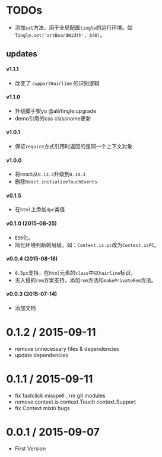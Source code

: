 # TODOs

* 添加`set`方法，用于全局配置`tingle`的运行环境。如`Tingle.set('artBoardWidth', 640)`。

## updates

#### v1.1.1

* 改变了 `supportHairline` 的识别逻辑

#### v1.1.0

* 升级脚手架yo @ali/tingle:upgrade
* demo引用的css classname更新

#### v1.0.1

* 保证`require`方式引用时返回的是同一个上下文对象

#### v1.0.0

* 将react从`0.13.3`升级到`0.14.3`
* 删除`React.initializeTouchEvents`

#### v0.1.5

* 在`html`上添加`dpr`类值

#### v0.1.0 (2015-08-25)

* `ES6`化。
* 简化环境判断的层级，如：`Context.is.pc`改为`Context.isPC`。

#### v0.0.4 (2015-08-18)

* `0.5px`支持，在`html`元素的`class`中以`hairline`标识。
* 无入侵的`rem`方案支持，添加`rem`方法和`makePrivateRem`方法。

#### v0.0.3 (2015-07-14)

* 添加文档

0.1.2 / 2015-09-11
==================

 * remove unnecessary files & dependencies
 * update dependencies

0.1.1 / 2015-09-11
==================

 * fix fastclick misspell , rm git modules
 * remove context.is context.Touch context.Support
 * fix Context mixin bugs

0.0.1 / 2015-09-07
==================

 * First Version